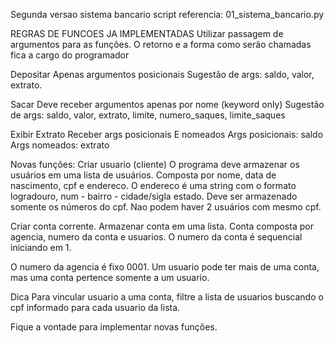 Segunda versao sistema bancario 
script referencia: 01_sistema_bancario.py


REGRAS DE FUNCOES JA IMPLEMENTADAS
Utilizar passagem de argumentos para as funções.
O retorno e a forma como serão chamadas fica a cargo do programador


Depositar
Apenas argumentos posicionais
Sugestão de args: saldo, valor, extrato.

Sacar
Deve receber argumentos apenas por nome (keyword only)
Sugestão de args: saldo, valor, extrato, limite, numero_saques, limite_saques

Exibir Extrato
Receber args posicionais E nomeados
Args posicionais: saldo
Args nomeados:  extrato



Novas funções:
Criar usuario (cliente)
O programa deve armazenar os usuários em uma lista de usuários.
Composta por nome, data de nascimento, cpf e endereco. 
O endereco é uma string com o formato logradouro, num - bairro - cidade/sigla estado.
Deve ser armazenado somente os números do cpf. 
Nao podem haver 2 usuários com mesmo cpf.

Criar conta corrente.
Armazenar conta em uma lista.
Conta composta por agencia, numero da conta e usuarios.
O numero da conta é sequencial iniciando em 1. 

O numero da agencia é fixo 0001.
Um usuario pode ter mais de uma conta, mas uma conta pertence somente a um usuario.

Dica
Para vincular usuario a uma conta, filtre a lista de usuarios buscando o cpf informado para cada usuario da lista.

Fique a vontade para implementar novas funções.

